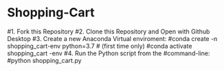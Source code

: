 # Shopping-Cart

#1. Fork this Repository 
#2. Clone this Repository and Open with Github Desktop
#3. Create a new Anaconda Virtual enviroment:
    #conda create -n shopping_cart-env python=3.7 # (first time only)
    #conda activate shopping_cart -env
#4. Run the Python script from the #command-line:
    #python shopping_cart.py


